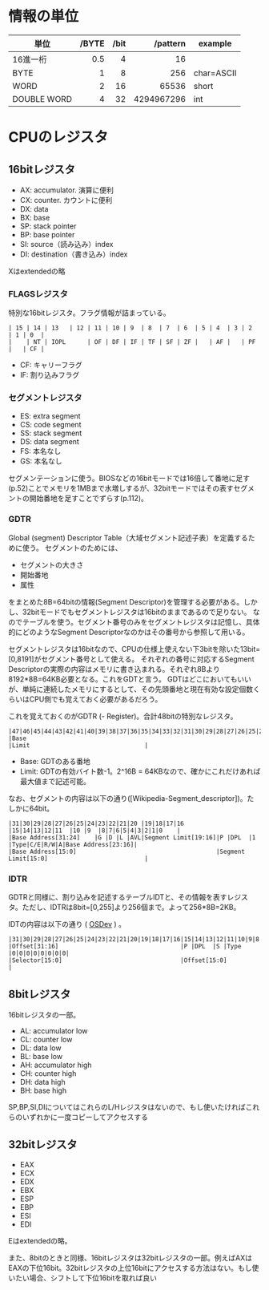 # 情報の単位

| 単位        | /BYTE | /bit | /pattern   | example    |
| ----------- | ----: | ---: | ---------: | ---------- |
| 16進一桁    | 0.5   | 4    | 16         |            |
| BYTE        | 1     | 8    | 256        | char=ASCII |
| WORD        | 2     | 16   | 65536      | short      |
| DOUBLE WORD | 4     | 32   | 4294967296 | int        |

# CPUのレジスタ

## 16bitレジスタ

* AX: accumulator. 演算に便利
* CX: counter. カウントに便利
* DX: data
* BX: base
* SP: stack pointer
* BP: base pointer
* SI: source（読み込み）index
* DI: destination（書き込み）index

Xはextendedの略

### FLAGSレジスタ
特別な16bitレジスタ。フラグ情報が詰まっている。
```
| 15 | 14 | 13   | 12 | 11 | 10 | 9  | 8  | 7  | 6  | 5 | 4  | 3 | 2  | 1 | 0  |
|    | NT | IOPL      | OF | DF | IF | TF | SF | ZF |   | AF |   | PF |   | CF |
```
* CF: キャリーフラグ
* IF: 割り込みフラグ

### セグメントレジスタ

* ES: extra segment
* CS: code segment
* SS: stack segment
* DS: data segment
* FS: 本名なし
* GS: 本名なし

セグメンテーションに使う。BIOSなどの16bitモードでは16倍して番地に足す(p.52)ことでメモリを1MBまで水増しするが、32bitモードではその表すセグメントの開始番地を足すことでずらす(p.112)。

### GDTR

Global (segment) Descriptor Table（大域セグメント記述子表）を定義するために使う。
セグメントのためには、

* セグメントの大きさ
* 開始番地
* 属性

をまとめた8B=64bitの情報(Segment Descriptor)を管理する必要がある。しかし、32bitモードでもセグメントレジスタは16bitのままであるので足りない。
なのでテーブルを使う。セグメント番号のみをセグメントレジスタは記憶し、具体的にどのようなSegment Descriptorなのかはその番号から参照して用いる。

セグメントレジスタは16bitなので、CPUの仕様上使えない下3bitを除いた13bit=[0,8191]がセグメント番号として使える。
それぞれの番号に対応するSegment Descriptorの実際の内容はメモリに書き込まれる。それぞれ8Bより8192*8B=64KB必要となる。これをGDTと言う。
GDTはどこにおいてもいいが、単純に連続したメモリにするとして、その先頭番地と現在有効な設定個数くらいはCPU側でも覚えておく必要があるだろう。

これを覚えておくのがGDTR (- Register)。合計48bitの特別なレジスタ。

```
|47|46|45|44|43|42|41|40|39|38|37|36|35|34|33|32|31|30|29|28|27|26|25|24|23|22|21|20|19|18|17|16|15|14|13|12|11|10|9|8|7|6|5|4|3|2|1|0|
|Base                                                                                           |Limit                                |
```

* Base: GDTのある番地
* Limit: GDTの有効バイト数-1。2^16B = 64KBなので、確かにこれだけあれば最大値まで記述可能。

なお、セグメントの内容は以下の通り([Wikipedia-Segment_descriptor])。たしかに64bit。
```
|31|30|29|28|27|26|25|24|23|22|21|20 |19|18|17|16         |15|14|13|12|11  |10 |9  |8|7|6|5|4|3|2|1|0    |
|Base Address[31:24]    |G |D |L |AVL|Segment Limit[19:16]|P |DPL  |1 |Type|C/E|R/W|A|Base Address[23:16]|
|Base Address[15:0]                                       |Segment Limit[15:0]                           |
```

[Wikipedia]: https://en.wikipedia.org/wiki/Segment_descriptor

### IDTR

GDTRと同様に、割り込みを記述するテーブルIDTと、その情報を表すレジスタ。ただし、IDTRは8bit=[0,255]より256個まで。よって256*8B=2KB。

IDTの内容は以下の通り ( [OSDev](https://wiki.osdev.org/Interrupt_Descriptor_Table) ) 。
```
|31|30|29|28|27|26|25|24|23|22|21|20|19|18|17|16|15|14|13|12|11|10|9|8|7|6|5|4|3|2|1|0|
|Offset[31:16]                                  |P |DPL  |S |Type     |0|0|0|0|0|0|0|0|
|Selector[15:0]                                 |Offset[15:0]                         |
```

## 8bitレジスタ

16bitレジスタの一部。

* AL: accumulator low
* CL: counter low
* DL: data low
* BL: base low
* AH: accumulator high
* CH: counter high
* DH: data high
* BH: base high

SP,BP,SI,DIについてはこれらのL/Hレジスタはないので、もし使いたければこれらのいずれかに一度コピーしてアクセスする

## 32bitレジスタ

* EAX
* ECX
* EDX
* EBX
* ESP
* EBP
* ESI
* EDI

Eはextendedの略。

また、8bitのときと同様、16bitレジスタは32bitレジスタの一部。例えばAXはEAXの下位16bit。32bitレジスタの上位16bitにアクセスする方法はない。もし使いたい場合、シフトして下位16bitを取れば良い

